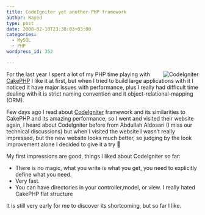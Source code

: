 ```yaml
---
title: CodeIgniter yet another PHP framework
author: Rayed
type: post
date: 2008-02-10T23:38:03+03:00
categories:
  - MySQL
  - PHP
wordpress_id: 352

---
```

<p><img src='http://rayed.com/wordpress/wp-content/uploads/2008/02/ci_logo_flame1.jpg' alt='CodeIgniter' align="right" /></p>
<p>For the last year I spent a lot of my PHP time playing with <a href="http://www.cakephp.org/">CakePHP</a> I like it at first, but when I tried to build large applications with it I noticed it have major issues with performance, plus I really had difficult time dealing with it is strict naming convention and it object-relational-mapping (ORM).</p>
<p>Few days ago I read about <a href="http://codeigniter.com/">CodeIgniter</a> framework and its similarities to CakePHP and its amazing performance, so I went and visited their website again, I heard about CodeIgniter before from Abdullah Aldosari (I miss our technical discussions) but when I visited the website I wasn&#8217;t really impressed, but the new website looks much better, so judging by the look improvement alone I decided to give it a try 🙂</p>
<p>My first impressions are good, things I liked about CodeIgniter so far: </p>
<ul>
<li>There is no magic, what you write is what you get, you need to explicitly define what you need.</li>
<li>Very fast.</li>
<li>You can have directories in your controller,model, or view. I really hated CakePHP flat structure</li>
</ul>
<p>It is still very early for me to discover its shortcoming, but so far I like.</p>
